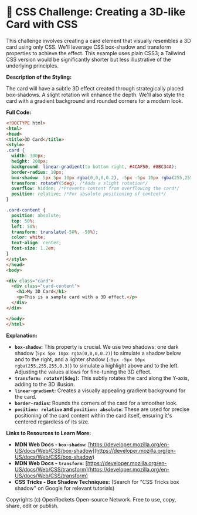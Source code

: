 # 🐞 CSS Challenge:  Creating a 3D-like Card with CSS


This challenge involves creating a card element that visually resembles a 3D card using only CSS.  We'll leverage CSS box-shadow and transform properties to achieve the effect.  This example uses plain CSS3; a Tailwind CSS version would be significantly shorter but less illustrative of the underlying principles.

**Description of the Styling:**

The card will have a subtle 3D effect created through strategically placed box-shadows.  A slight rotation will enhance the depth. We'll also style the card with a gradient background and rounded corners for a modern look.


**Full Code:**

```html
<!DOCTYPE html>
<html>
<head>
<title>3D Card</title>
<style>
.card {
  width: 300px;
  height: 200px;
  background: linear-gradient(to bottom right, #4CAF50, #8BC34A);
  border-radius: 10px;
  box-shadow: 5px 5px 10px rgba(0,0,0,0.2), -5px -5px 10px rgba(255,255,255,0.3); /*Creates the 3D effect*/
  transform: rotateY(5deg); /*Adds a slight rotation*/
  overflow: hidden; /*Prevents content from overflowing the card*/
  position: relative; /*For absolute positioning of content*/
}

.card-content {
  position: absolute;
  top: 50%;
  left: 50%;
  transform: translate(-50%, -50%);
  color: white;
  text-align: center;
  font-size: 1.2em;
}
</style>
</head>
<body>

<div class="card">
  <div class="card-content">
    <h1>My 3D Card</h1>
    <p>This is a sample card with a 3D effect.</p>
  </div>
</div>

</body>
</html>
```

**Explanation:**

* **`box-shadow`:**  This property is crucial. We use two shadows: one dark shadow (`5px 5px 10px rgba(0,0,0,0.2)`) to simulate a shadow below and to the right, and a lighter shadow (`-5px -5px 10px rgba(255,255,255,0.3)`) to simulate a highlight above and to the left.  Adjusting the values allows for fine-tuning the 3D effect.
* **`transform: rotateY(5deg)`:** This subtly rotates the card along the Y-axis, adding to the 3D illusion.
* **`linear-gradient`:** Creates a visually appealing gradient background for the card.
* **`border-radius`:** Rounds the corners of the card for a smoother look.
* **`position: relative` and `position: absolute`:** These are used for precise positioning of the card content within the card itself, ensuring it's centered regardless of its size.


**Links to Resources to Learn More:**

* **MDN Web Docs - `box-shadow`:** [https://developer.mozilla.org/en-US/docs/Web/CSS/box-shadow](https://developer.mozilla.org/en-US/docs/Web/CSS/box-shadow)
* **MDN Web Docs - `transform`:** [https://developer.mozilla.org/en-US/docs/Web/CSS/transform](https://developer.mozilla.org/en-US/docs/Web/CSS/transform)
* **CSS Tricks - Box Shadow Techniques:** (Search for "CSS Tricks box shadow" on Google for relevant tutorials)


Copyrights (c) OpenRockets Open-source Network. Free to use, copy, share, edit or publish.

